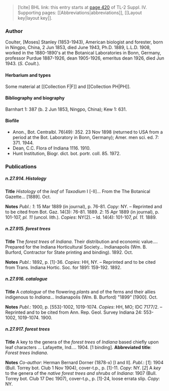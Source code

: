 > [!cite] BHL link: this entry starts at [page 420](https://www.biodiversitylibrary.org/item/103860#page/430/mode/1up) of TL-2 Suppl. IV.
> Supporting pages: [[Abbreviations|abbreviations]], [[Layout key|layout key]].

### Author

Coulter, \[Moses\] Stanley (1853-1943), American biologist and forester, born in Ningpo, China, 2 Jun 1853, died June 1943, Ph.D. 1889, L.L.D. 1908, worked in the 1880-1890's at the Botanical Laboratories in Bonn, Germany, professor Purdue 1887-1926, dean 1905-1926, emeritus dean 1926, died Jun 1943. (*S. Coult.*).

#### Herbarium and types

Some material at [[Collection F|F]] and [[Collection PH|PH]].

#### Bibliography and biography

Barnhart 1: 387 (b. 2 Jun 1853, Ningpo, China); Kew 1: 631.

#### Biofile

- Anon., Bot. Centralbl. 76(49): 352. 23 Nov 1898 (returned to USA from a period at the Bot. Laboratory in Bonn, Germany); Amer. men sci. ed. 7: 371. 1944.
- Dean, C.C. Flora of Indiana 1116. 1910.
- Hunt Institution, Biogr. dict. bot. portr. coll. 85. 1972.

### Publications

##### n.27.914. Histology

**Title**
*Histology* of the *leaf* of *Taxodium* I \[-II\]... From the The Botanical Gazette... \[1889\]. Oct.

**Notes**
*Publ*.: *1*: 15 Mar 1889 (in journal), p. 76-81. *Copy*: NY. – Reprinted and to be cited from Bot. Gaz. 14(3): 76-81. 1889.
*2*: 15 Apr 1889 (in journal), p. 101-107, *pl. 11* (uncol. lith.). *Copies*: NY(2). – Id. 14(4): 101-107, *pl. 11.* 1889.

##### n.27.915. forest trees

**Title**
The *forest trees* of *Indiana*. Their distribution and economic value.... Prepared for the Indiana Horticultural Society... Indianapolis (Wm. B. Burford, Contractor for State printing and binding). 1892. Oct.

**Notes**
*Publ*.: 1892, p. \[1\]-36. *Copies*: HH, NY. – Reprinted and to be cited from Trans. Indiana Hortic. Soc. for 1891: 159-192. 1892.

##### n.27.916. catalogue

**Title**
A *catalogue* of the flowering *plants* and of the ferns and their allies indigenous to *Indiana*... Indianapolis (Wm. B. Burford) "1899" \[1900\]. Oct.

**Notes**
*Publ*.: 1900, p. \[553\]-1002, 1019-1074. *Copies*: HH, MO; IDC 7177/2. – Reprinted and to be cited from Ann. Rep. Geol. Survey Indiana 24: 553-1002, 1019-1074. 1900.

##### n.27.917. forest trees

**Title**
A key to the genera of the *forest trees* of *Indiana* based chiefly upon leaf characters ... Lafayette, Ind.... 1904. \[1 binding\].
**Abbreviated title**: *Forest trees Indiana*.

**Notes**
*Co-author*: Herman Bernard Dorner (1878-x) \[I and II\].
*Publ*.: \[*1*\]: 1904 (Bull. Torrey bot. Club 1 Nov 1904), cover-t.p., p. \[1\]-11. *Copy*: NY.
\[*2*\] A *key* to the genera of the *native forest trees and shrubs* of *Indiana*: 1907 (Bull. Torrey bot. Club 17 Dec 1907), cover-t.p., p. \[1\]-24, loose errata slip. *Copy*: NY.

